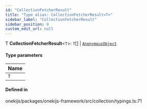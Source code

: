 ```yaml
---
id: "CollectionFetcherResult"
title: "Type alias: CollectionFetcherResult<T>"
sidebar_label: "CollectionFetcherResult"
sidebar_position: 0
custom_edit_url: null
---
```


Ƭ **CollectionFetcherResult**<`T`\>: `T`[] \| [`AnonymousObject`](../interfaces/AnonymousObject.md)

#### Type parameters

| Name |
| :------ |
| `T` |

#### Defined in

onekijs/packages/onekijs-framework/src/collection/typings.ts:71
